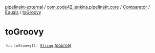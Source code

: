 [pipelinekt-external](../../../index.md) / [com.code42.jenkins.pipelinekt.core](../../index.md) / [Comparator](../index.md) / [Equals](index.md) / [toGroovy](./to-groovy.md)

# toGroovy

`fun toGroovy(): `[`String`](https://kotlinlang.org/api/latest/jvm/stdlib/kotlin/-string/index.html) [(source)](https://github.com/code42/pipelinekt/tree/master/core/src/main/kotlin/com/code42/jenkins/pipelinekt/core/Comparator.kt#L6)